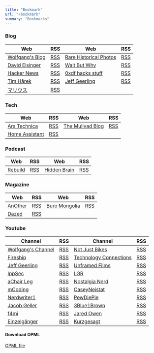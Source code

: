 ```yaml
---
title: "Bookmark"
url: "/bookmark"
summary: "Bookmarks"
---
```


### Blog

| Web                                           | RSS                                           | Web                                                         | RSS                                           | 
| --------------------------------------------- | --------------------------------------------- | ----------------------------------------------------------- | --------------------------------------------- | 
| [Wolfgang's Blog](https://notthebe.ee/)       | [RSS](https://notthebe.ee/rss.xml)            | [Rare Historical Photos](https://rarehistoricalphotos.com/) | [RSS](https://rarehistoricalphotos.com/feed/) | 
| [David Eisinger](https://davideisinger.com/)  | [RSS](https://davideisinger.com/index.xml)    | [Wait But Why](https://waitbutwhy.com/)                     | [RSS](https://waitbutwhy.com/feed)            | 
| [Hacker News](https://news.ycombinator.com/)  | [RSS](https://hnrss.org/frontpage)            | [0xdf hacks stuff](https://0xdf.gitlab.io/)                 | [RSS](https://0xdf.gitlab.io/feed.xml)        |  
| [Tim Hårek](https://timharek.no/)             | [RSS](https://timharek.no/feed.xml)           | [Jeff Geerling](https://www.jeffgeerling.com/)              | [RSS](https://www.jeffgeerling.com/blog.xml)  | 
| [マリウス](https://マリウス.com/)             | [RSS](https://xn--gckvb8fzb.com/index.xml)    |                                                             |                                               |

### Tech

| Web                                               | RSS                                                      | Web                                               | RSS                                                      | 
| ------------------------------------------------- | -------------------------------------------------------- | ------------------------------------------------- | -------------------------------------------------------- | 
| [Ars Technica](https://arstechnica.com)           | [RSS](http://feeds.arstechnica.com/arstechnica/index)    | [The Mullvad Blog](https://www.mullvad.net/blog/) | [RSS](https://mullvad.net/en/blog/feed/rss/)             | 
| [Home Assistant](https://www.home-assistant.io/)  | [RSS](https://www.home-assistant.io/atom.xml)            |                                                   |                                                          |

### Podcast

| Web                                      | RSS                                          | Web                                      | RSS                                          |
| ---------------------------------------- | -------------------------------------------- | ---------------------------------------- | -------------------------------------------- |
| [Rebuild](https://rebuild.fm/)           | [RSS](https://feeds.rebuild.fm/rebuildfm)    | [Hidden Brain](https://hiddenbrain.org/) | [RSS](https://feeds.simplecast.com/kwWc0lhf) |

### Magazine

| Web                                      | RSS                                     | Web                                      | RSS                                     |
| ---------------------------------------- | --------------------------------------- | ---------------------------------------- | --------------------------------------- |
| [AnOther](https://www.anothermag.com/)   | [RSS](https://www.anothermag.com/Feed)  | [Buro Mongolia](https://www.buro247.mn/) | [RSS](https://buro247.mn/xml/rss.xml)   |
| [Dazed](https://www.dazeddigital.com/)   | [RSS](https://www.dazeddigital.com/rss) |                                          |                                         |

### Youtube

| Channel                                                          | RSS                                                                                 | Channel                                                                    | RSS                                                                                 |
| ---------------------------------------------------------------- | ----------------------------------------------------------------------------------- | -------------------------------------------------------------------------- | ----------------------------------------------------------------------------------- |
| [Wolfgang's Channel](https://www.youtube.com/@WolfgangsChannel)  | [RSS](https://www.youtube.com/feeds/videos.xml?channel_id=UCsnGwSIHyoYN0kiINAGUKxg) | [Not Just Bikes](https://www.youtube.com/@NotJustBikes)                    | [RSS](https://www.youtube.com/feeds/videos.xml?channel_id=UC0intLFzLaudFG-xAvUEO-A) |
| [Fireship](https://www.youtube.com/@Fireship)                    | [RSS](https://www.youtube.com/feeds/videos.xml?channel_id=UCsBjURrPoezykLs9EqgamOA) | [Technology Connections](https://www.youtube.com/@TechnologyConnections)   | [RSS](https://www.youtube.com/feeds/videos.xml?channel_id=UCy0tKL1T7wFoYcxCe0xjN6Q) |
| [Jeff Geerling](https://www.youtube.com/@JeffGeerling)           | [RSS](https://www.youtube.com/feeds/videos.xml?channel_id=UCR-DXc1voovS8nhAvccRZhg) | [Unframed Films](https://www.youtube.com/@unframed_films)                  | [RSS](https://www.youtube.com/feeds/videos.xml?channel_id=UCognN-lUK1yHpc_vEK6RNIA) |
| [IppSec](https://www.youtube.com/@ippsec)                        | [RSS](https://www.youtube.com/feeds/videos.xml?channel_id=UCa6eh7gCkpPo5XXUDfygQQA) | [LGR](https://www.youtube.com/@LGR)                                        | [RSS](https://www.youtube.com/feeds/videos.xml?channel_id=UCLx053rWZxCiYWsBETgdKrQ) |
| [aChair Leg](https://www.youtube.com/@aChairLeg)                 | [RSS](https://www.youtube.com/feeds/videos.xml?channel_id=UCRYeRa2iUMd8An1WTPIP2bw) | [Nostalgia Nerd](https://www.youtube.com/@Nostalgianerd)                   | [RSS](https://www.youtube.com/feeds/videos.xml?channel_id=UC7qPftDWPw9XuExpSgfkmJQ) |
| [mCoding](https://www.youtube.com/@mCoding)                      | [RSS](https://www.youtube.com/feeds/videos.xml?channel_id=UCaiL2GDNpLYH6Wokkk1VNcg) | [CaseyNeistat](https://www.youtube.com/@casey)                             | [RSS](https://www.youtube.com/feeds/videos.xml?channel_id=UCtinbF-Q-fVthA0qrFQTgXQ) |
| [Nerdwriter1](https://www.youtube.com/@Nerdwriter1)              | [RSS](https://www.youtube.com/feeds/videos.xml?channel_id=UCJkMlOu7faDgqh4PfzbpLdg) | [PewDiePie](https://www.youtube.com/@PewDiePie)                            | [RSS](https://www.youtube.com/feeds/videos.xml?channel_id=UC-lHJZR3Gqxm24_Vd_AJ5Yw) |
| [Jacob Geller](https://www.youtube.com/@JacobGeller)             | [RSS](https://www.youtube.com/feeds/videos.xml?channel_id=UCeTfBygNb1TahcNpZyELO8g) | [3Blue1Brown](https://www.youtube.com/@3blue1brown)                        | [RSS](https://www.youtube.com/feeds/videos.xml?channel_id=UCYO_jab_esuFRV4b17AJtAw) |
| [f4mi](https://www.youtube.com/@f4micom)                         | [RSS](https://www.youtube.com/feeds/videos.xml?channel_id=UCSWMraguMlNanVQgseTTr_Q) | [Jared Owen](https://www.youtube.com/@JaredOwen)                           | [RSS](https://www.youtube.com/feeds/videos.xml?channel_id=UCbsfyGlrjrKQC0gbzK0-EiA) |
| [Einzelgänger](https://www.youtube.com/@Einzelg%C3%A4nger)       | [RSS](https://www.youtube.com/feeds/videos.xml?channel_id=UCybBViio_TH_uiFFDJuz5tg) | [Kurzgesagt](https://www.youtube.com/@kurzgesagt)                          | [RSS](https://www.youtube.com/feeds/videos.xml?channel_id=UCsXVk37bltHxD1rDPwtNM8Q) |

#### Download OPML
[OPML file](./ca4mi_rss.opml)

